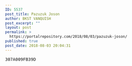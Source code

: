 ```yaml
---
ID: 5537
post_title: Pazuzuk Joson
author: BKST VANQUISH
post_excerpt: ""
layout: post
permalink: >
  https://portalrepository.com/2018/08/03/pazuzuk-joson/
published: true
post_date: 2018-08-03 20:04:31
---
```

<pre>307A009FB39D</pre>